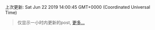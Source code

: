 
  
 上次更新: Sat Jun 22 2019 14:00:45 GMT+0000 (Coordinated Universal Time) 

 > 仅显示一小时内更新的post, [更多...](screenshots/)
  